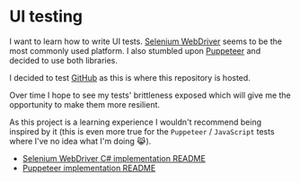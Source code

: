 # UI testing

I want to learn how to write UI tests. [Selenium WebDriver][selenium-webdriver] seems to be the most commonly used platform. I also stumbled upon [Puppeteer][puppeteer] and decided to use both libraries.

I decided to test [GitHub][github] as this is where this repository is hosted.

Over time I hope to see my tests' brittleness exposed which will give me the opportunity to make them more resilient.

As this project is a learning experience I wouldn't recommend being inspired by it (this is even more true for the `Puppeteer` / `JavaScript` tests where I've no idea what I'm doing :joy_cat:).

- [Selenium WebDriver C# implementation README](./selenium-csharp/README.md)
- [Puppeteer implementation README](./puppeteer/README.md)

[selenium-webdriver]: https://www.seleniumhq.org/projects/webdriver/
[puppeteer]: https://developers.google.com/web/tools/puppeteer/
[github]: https://github.com/
